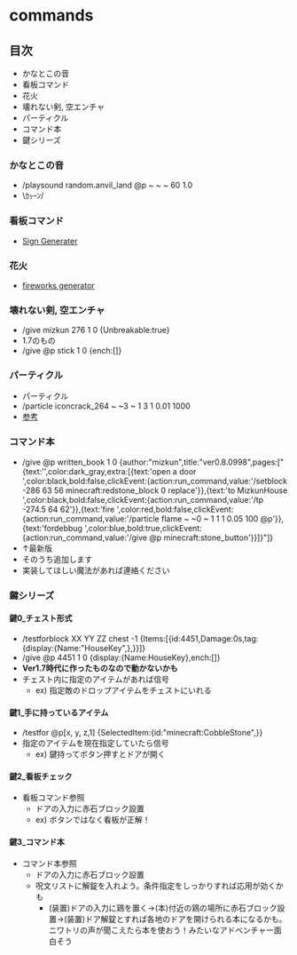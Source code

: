 # commands
## 目次
* かなとこの音
* 看板コマンド
* 花火
* 壊れない剣, 空エンチャ
* パーティクル
* コマンド本
* 鍵シリーズ


### かなとこの音
* /playsound random.anvil_land @p ~ ~ ~ 60 1.0
* \ｶｯｰﾝ/

### 看板コマンド
* [Sign Generater](https://minecraftcommand.science/command-sign-generator)

### 花火
* [fireworks generator](http://www.minecraftupdates.com/fireworks)

### 壊れない剣, 空エンチャ
* /give mizkun 276 1 0 {Unbreakable:true}
* 1.7のもの
* /give @p stick 1 0 {ench:[]}

### パーティクル
* パーティクル
* /particle iconcrack_264 ~ ~3 ~ 1 3 1 0.01 1000
* [参考](http://www61.atwiki.jp/mccmd/pages/58.html)

### コマンド本
* /give @p written_book 1 0 {author:"mizkun",title:"ver0.8.0998",pages:["{text:'',color:dark_gray,extra:[{text:'open a door             ',color:black,bold:false,clickEvent:{action:run_command,value:'/setblock -286 63 56 minecraft:redstone_block 0 replace'}},{text:'to MizkunHouse          ',color:black,bold:false,clickEvent:{action:run_command,value:'/tp -274.5 64 62'}},{text:'fire                        ',color:red,bold:false,clickEvent:{action:run_command,value:'/particle flame ~ ~0 ~ 1 1 1 0.05 100 @p'}},{text:'fordebbug                ',color:blue,bold:true,clickEvent:{action:run_command,value:'/give @p minecraft:stone_button'}}]}"]}
* ↑最新版
* そのうち追加します
* 実装してほしい魔法があれば連絡ください



### 鍵シリーズ
#### 鍵0_チェスト形式
* /testforblock XX YY ZZ chest -1 {Items:[{id:4451,Damage:0s,tag:{display:{Name:"HouseKey",},}}]}
* /give @p 4451 1 0 {display:{Name:HouseKey},ench:[]}
* **Ver1.7時代に作ったものなので動かないかも**
* チェスト内に指定のアイテムがあれば信号
  * ex) 指定敵のドロップアイテムをチェストにいれる

#### 鍵1_手に持っているアイテム
* /testfor @p[x, y, z,1] {SelectedItem:{id:"minecraft:CobbleStone",}}
* 指定のアイテムを現在指定していたら信号
  * ex) 鍵持ってボタン押すとドアが開く
  
#### 鍵2_看板チェック
* 看板コマンド参照
  * ドアの入力に赤石ブロック設置
  * ex) ボタンではなく看板が正解！
  
#### 鍵3_コマンド本
* コマンド本参照
  * ドアの入力に赤石ブロック設置
  * 呪文リストに解錠を入れよう。条件指定をしっかりすれば応用が効くかも
    * (装置)ドアの入力に鶏を置く→(本)付近の鶏の場所に赤石ブロック設置→(装置)ドア解錠とすれば各地のドアを開けられる本になるかも。ニワトリの声が聞こえたら本を使おう！みたいなアドベンチャー面白そう
 